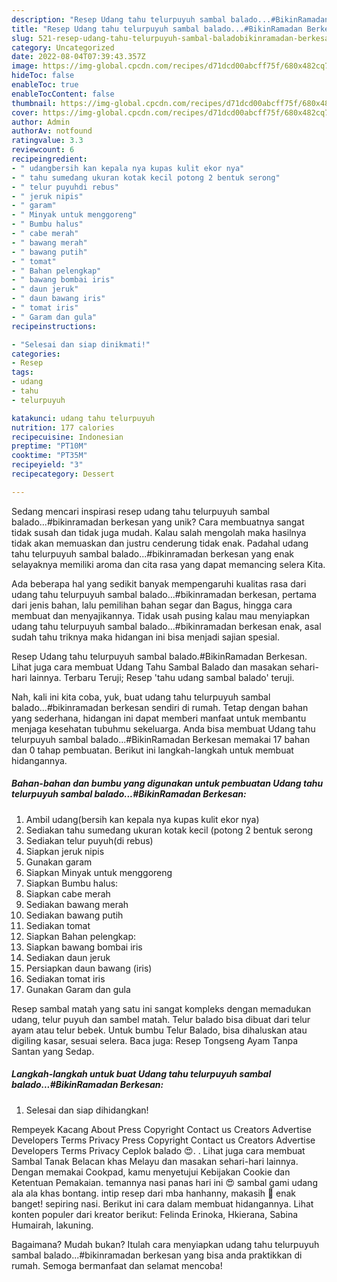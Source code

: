 ```yaml
---
description: "Resep Udang tahu telurpuyuh sambal balado...#BikinRamadan Berkesan yang Enak"
title: "Resep Udang tahu telurpuyuh sambal balado...#BikinRamadan Berkesan yang Enak"
slug: 521-resep-udang-tahu-telurpuyuh-sambal-baladobikinramadan-berkesan-yang-enak
category: Uncategorized
date: 2022-08-04T07:39:43.357Z
image: https://img-global.cpcdn.com/recipes/d71dcd00abcff75f/680x482cq70/udang-tahu-telurpuyuh-sambal-baladobikinramadan-berkesan-foto-resep-utama.jpg
hideToc: false
enableToc: true
enableTocContent: false
thumbnail: https://img-global.cpcdn.com/recipes/d71dcd00abcff75f/680x482cq70/udang-tahu-telurpuyuh-sambal-baladobikinramadan-berkesan-foto-resep-utama.jpg
cover: https://img-global.cpcdn.com/recipes/d71dcd00abcff75f/680x482cq70/udang-tahu-telurpuyuh-sambal-baladobikinramadan-berkesan-foto-resep-utama.jpg
author: Admin
authorAv: notfound
ratingvalue: 3.3
reviewcount: 6
recipeingredient:
- " udangbersih kan kepala nya kupas kulit ekor nya"
- " tahu sumedang ukuran kotak kecil potong 2 bentuk serong"
- " telur puyuhdi rebus"
- " jeruk nipis"
- " garam"
- " Minyak untuk menggoreng"
- " Bumbu halus"
- " cabe merah"
- " bawang merah"
- " bawang putih"
- " tomat"
- " Bahan pelengkap"
- " bawang bombai iris"
- " daun jeruk"
- " daun bawang iris"
- " tomat iris"
- " Garam dan gula"
recipeinstructions:

- "Selesai dan siap dinikmati!"
categories:
- Resep
tags:
- udang
- tahu
- telurpuyuh

katakunci: udang tahu telurpuyuh 
nutrition: 177 calories
recipecuisine: Indonesian
preptime: "PT10M"
cooktime: "PT35M"
recipeyield: "3"
recipecategory: Dessert

---
```





Sedang mencari inspirasi resep udang tahu telurpuyuh sambal balado...#bikinramadan berkesan yang unik? Cara membuatnya sangat tidak susah dan tidak juga mudah. Kalau salah mengolah maka hasilnya tidak akan memuaskan dan justru cenderung tidak enak. Padahal udang tahu telurpuyuh sambal balado...#bikinramadan berkesan yang enak selayaknya memiliki aroma dan cita rasa yang dapat memancing selera Kita.





Ada beberapa hal yang sedikit banyak mempengaruhi kualitas rasa dari udang tahu telurpuyuh sambal balado...#bikinramadan berkesan, pertama dari jenis bahan, lalu pemilihan bahan segar dan Bagus, hingga cara membuat dan menyajikannya. Tidak usah pusing kalau mau menyiapkan udang tahu telurpuyuh sambal balado...#bikinramadan berkesan enak,      asal sudah tahu triknya maka hidangan ini bisa menjadi sajian spesial.














Resep Udang tahu telurpuyuh sambal balado.#BikinRamadan Berkesan. Lihat juga cara membuat Udang Tahu Sambal Balado dan masakan sehari-hari lainnya. Terbaru Teruji; Resep &#39;tahu udang sambal balado&#39; teruji.






Nah, kali ini kita coba, yuk, buat udang tahu telurpuyuh sambal balado...#bikinramadan berkesan sendiri di rumah. Tetap dengan bahan yang sederhana, hidangan ini dapat memberi manfaat untuk membantu menjaga kesehatan tubuhmu sekeluarga. Anda bisa membuat Udang tahu telurpuyuh sambal balado...#BikinRamadan Berkesan memakai 17 bahan dan 0 tahap pembuatan. Berikut ini langkah-langkah untuk membuat hidangannya.

<!--inarticleads1-->

##### Bahan-bahan dan bumbu yang digunakan untuk pembuatan Udang tahu telurpuyuh sambal balado...#BikinRamadan Berkesan:

1. Ambil  udang(bersih kan kepala nya kupas kulit ekor nya)
1. Sediakan  tahu sumedang ukuran kotak kecil (potong 2 bentuk serong
1. Sediakan  telur puyuh(di rebus)
1. Siapkan  jeruk nipis
1. Gunakan  garam
1. Siapkan  Minyak untuk menggoreng
1. Siapkan  Bumbu halus:
1. Siapkan  cabe merah
1. Sediakan  bawang merah
1. Sediakan  bawang putih
1. Sediakan  tomat
1. Siapkan  Bahan pelengkap:
1. Siapkan  bawang bombai iris
1. Sediakan  daun jeruk
1. Persiapkan  daun bawang (iris)
1. Sediakan  tomat iris
1. Gunakan  Garam dan gula


Resep sambal matah yang satu ini sangat kompleks dengan memadukan udang, telur puyuh dan sambel matah. Telur balado bisa dibuat dari telur ayam atau telur bebek. Untuk bumbu Telur Balado, bisa dihaluskan atau digiling kasar, sesuai selera. Baca juga: Resep Tongseng Ayam Tanpa Santan yang Sedap. 

<!--inarticleads2-->

##### Langkah-langkah untuk buat Udang tahu telurpuyuh sambal balado...#BikinRamadan Berkesan:


1. Selesai dan siap dihidangkan!

Rempeyek Kacang About Press Copyright Contact us Creators Advertise Developers Terms Privacy Press Copyright Contact us Creators Advertise Developers Terms Privacy Ceplok balado 😍. . Lihat juga cara membuat Sambal Tanak Belacan khas Melayu dan masakan sehari-hari lainnya. Dengan memakai Cookpad, kamu menyetujui Kebijakan Cookie dan Ketentuan Pemakaian. temannya nasi panas hari ini 😍 sambal gami udang ala ala khas bontang. intip resep dari mba hanhanny, makasih 🙏 enak banget! sepiring nasi. Berikut ini cara dalam membuat hidangannya. Lihat konten populer dari kreator berikut: Felinda Erinoka, Hkierana, Sabina Humairah, lakuning. 

Bagaimana? Mudah bukan? Itulah cara menyiapkan udang tahu telurpuyuh sambal balado...#bikinramadan berkesan yang bisa anda praktikkan di rumah. Semoga bermanfaat dan selamat mencoba!
